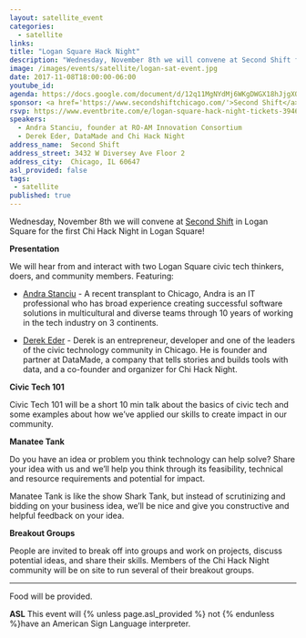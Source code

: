 ```yaml
---
layout: satellite_event
categories:
  - satellite
links:
title: "Logan Square Hack Night"
description: "Wednesday, November 8th we will convene at Second Shift for the first Chi Hack Night in the Logan Square neighborhood. We will hear from and interact with Andra Stanciu and Derek Eder, two Logan Square civic tech thinkers, doers, and community members. Civic Tech 101, Manatee Tank and other breakout groups to follow!"
image: /images/events/satellite/logan-sat-event.jpg
date: 2017-11-08T18:00:00-06:00
youtube_id:
agenda: https://docs.google.com/document/d/12q11MgNYdMj6WKgDWGX18hJjgXO0RROUQ3QpkesmBJ0/edit#
sponsor: <a href='https://www.secondshiftchicago.com/'>Second Shift</a>
rsvp: https://www.eventbrite.com/e/logan-square-hack-night-tickets-39461973826
speakers:
  - Andra Stanciu, founder at RO-AM Innovation Consortium
  - Derek Eder, DataMade and Chi Hack Night
address_name:  Second Shift
address_street: 3432 W Diversey Ave Floor 2
address_city:  Chicago, IL 60647
asl_provided: false
tags: 
 - satellite
published: true
---
```


Wednesday, November 8th we will convene at [Second Shift](https://www.secondshiftchicago.com/) in Logan Square for the first Chi Hack Night in Logan Square!

**Presentation**

We will hear from and interact with two Logan Square civic tech thinkers, doers, and community members. Featuring:

* [Andra Stanciu](https://www.linkedin.com/in/andra-roxana-stanciu) - A recent transplant to Chicago, Andra is an IT professional who has broad experience creating successful software solutions in multicultural and diverse teams through 10 years of working in the tech industry on 3 continents.

* [Derek Eder](https://twitter.com/derekeder) - Derek is an entrepreneur, developer and one of the leaders of the civic technology community in Chicago. He is founder and partner at DataMade, a company that tells stories and builds tools with data, and a co-founder and organizer for Chi Hack Night.

**Civic Tech 101**

Civic Tech 101 will be a short 10 min talk about the basics of civic tech and some examples about how we’ve applied our skills to create impact in our community.

**Manatee Tank**

Do you have an idea or problem you think technology can help solve? Share your idea with us and we’ll help you think through its feasibility, technical and resource requirements and potential for impact.

Manatee Tank is like the show Shark Tank, but instead of scrutinizing and bidding on your business idea, we’ll be nice and give you constructive and helpful feedback on your idea.

**Breakout Groups**

People are invited to break off into groups and work on projects, discuss potential ideas, and share their skills. Members of the Chi Hack Night community will be on site to run several of their breakout groups.

---

Food will be provided.

**ASL** This event will {% unless page.asl_provided %} not {% endunless %}have an American Sign Language interpreter.
